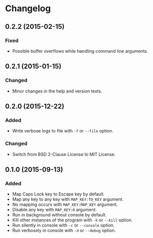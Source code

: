 Changelog
=========

0.2.2 (2015-02-15)
------------------
### Fixed
- Possible buffer overflows while handling command line arguments.

0.2.1 (2015-01-15)
------------------
### Changed
- Minor changes in the help and version texts.

0.2.0 (2015-12-22)
------------------
### Added
- Write verbose logs to file with `-f` or `--file` option.

### Changed
- Switch from BSD 2-Clause License to MIT License.

0.1.0 (2015-09-13)
------------------
### Added
- Map Caps Lock key to Escape key by default.
- Map any key to any key with `MAP_KEY:TO_KEY` argument.
- No mapping occurs with `MAP_KEY:MAP_KEY` argument.
- Disable any key with `MAP_KEY:0` argument.
- Run in background without console by default.
- Kill other instances of the program with `-k` or `--kill` option.
- Run silently in console with `-c` or `--console` option.
- Run verbosely in console with `-d` or `--debug` option.
